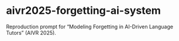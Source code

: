 # aivr2025-forgetting-ai-system
Reproduction prompt for “Modeling Forgetting in AI-Driven Language Tutors” (AIVR 2025).
